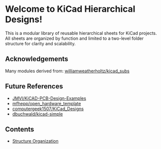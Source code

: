 # Welcome to KiCad Hierarchical Designs!

This is a modular library of reusable hierarchical sheets for KiCad projects. All sheets are organized by function and limited to a two-level folder structure for clarity and scalability.

## Acknowledgements

Many modules derived from: [williamweatherholtz/kicad_subs](https://github.com/williamweatherholtz/kicad_subs/tree/master)

## Future References

- [JMVI/KiCAD-PCB-Design-Examples](https://github.com/JMVI/KiCAD-PCB-Design-Examples)
- [mfhepp/open_hardware_template](https://github.com/mfhepp/open_hardware_template)
- [computergeek1507/KiCad_Designs](https://github.com/computergeek1507/KiCad_Designs)
- [dbuchwald/kicad-simple](https://github.com/dbuchwald/kicad-simple)
## Contents

- [Structure Organization](structure_organization.md)

